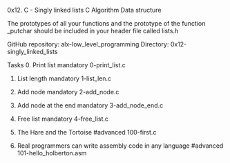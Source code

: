 0x12. C - Singly linked lists
C
Algorithm
Data structure

The prototypes of all your functions and the prototype of the function _putchar should be included in your header file called lists.h

GitHub repository: alx-low_level_programming
Directory: 0x12-singly_linked_lists

Tasks
0. Print list
mandatory
0-print_list.c

1. List length
mandatory
1-list_len.c

2. Add node
mandatory
2-add_node.c

3. Add node at the end
mandatory
3-add_node_end.c

4. Free list
mandatory
4-free_list.c

5. The Hare and the Tortoise
#advanced
100-first.c

6. Real programmers can write assembly code in any language
#advanced
101-hello_holberton.asm
